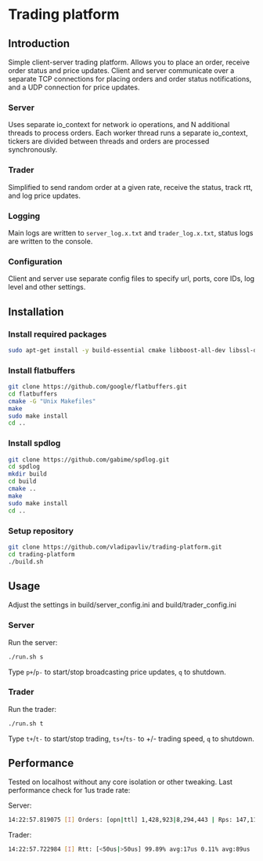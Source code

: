 # Trading platform

## Introduction
Simple client-server trading platform. Allows you to place an order, receive order status and price updates. Client and server communicate over a separate TCP connections for placing orders and order status notifications, and a UDP connection for price updates.

### Server
Uses separate io_context for network io operations, and N additional threads to process orders. Each worker thread runs a separate io_context, tickers are divided between threads and orders are processed synchronously.

### Trader
Simplified to send random order at a given rate, receive the status, track rtt, and log price updates.

### Logging
Main logs are written to `server_log.x.txt` and `trader_log.x.txt`, status logs are written to the console.

### Configuration
Client and server use separate config files to specify url, ports, core IDs, log level and other settings.

## Installation

### Install required packages
```bash
sudo apt-get install -y build-essential cmake libboost-all-dev libssl-dev libpqxx-dev
```
### Install flatbuffers
```bash
git clone https://github.com/google/flatbuffers.git
cd flatbuffers
cmake -G "Unix Makefiles"
make
sudo make install
cd ..
```
### Install spdlog
```bash
git clone https://github.com/gabime/spdlog.git
cd spdlog
mkdir build
cd build
cmake ..
make
sudo make install
cd ..
```
### Setup repository
```bash
git clone https://github.com/vladipavliv/trading-platform.git
cd trading-platform
./build.sh
```

## Usage
Adjust the settings in build/server_config.ini and build/trader_config.ini

### Server
Run the server: 
```bash
./run.sh s
```
Type `p+`/`p-` to start/stop broadcasting price updates, `q` to shutdown.

### Trader
Run the trader: 
```bash
./run.sh t
```
Type `t+`/`t-` to start/stop trading, `ts+`/`ts-` to +/- trading speed, `q` to shutdown.

## Performance
Tested on localhost without any core isolation or other tweaking. 
Last performance check for 1us trade rate:

Server:
```bash
14:22:57.819075 [I] Orders: [opn|ttl] 1,428,923|8,294,443 | Rps: 147,117
```
Trader:
```bash
14:22:57.722984 [I] Rtt: [<50us|>50us] 99.89% avg:17us 0.11% avg:89us | Rps: 147,001
```